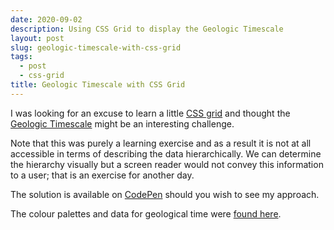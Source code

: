 ```yaml
---
date: 2020-09-02
description: Using CSS Grid to display the Geologic Timescale
layout: post
slug: geologic-timescale-with-css-grid
tags:
  - post
  - css-grid
title: Geologic Timescale with CSS Grid
---
```


I was looking for an excuse to learn a little [CSS grid](https://developer.mozilla.org/en-US/docs/Learn/CSS/CSS_layout/Grids) and thought the [Geologic Timescale](https://en.wikipedia.org/wiki/Geologic_time_scale) might be an interesting challenge.

Note that this was purely a learning exercise and as a result it is not at all accessible in terms of describing the data hierarchically. We can determine the hierarchy visually but a screen reader would not convey this information to a user; that is an exercise for another day.

The solution is available on [CodePen](https://codepen.io/ScottWhittaker/pen/GRZvPYN) should you wish to see my approach.

<p class="info">The colour palettes and data for geological time were <a href="https://bitbucket.org/chhei/gmt-cpts/src/master/">found here</a>.</p>

<script>
    import GeologicTimescale from '$lib/geologic-timescale/GeologicTimescale.svelte';
</script>

<GeologicTimescale/>

